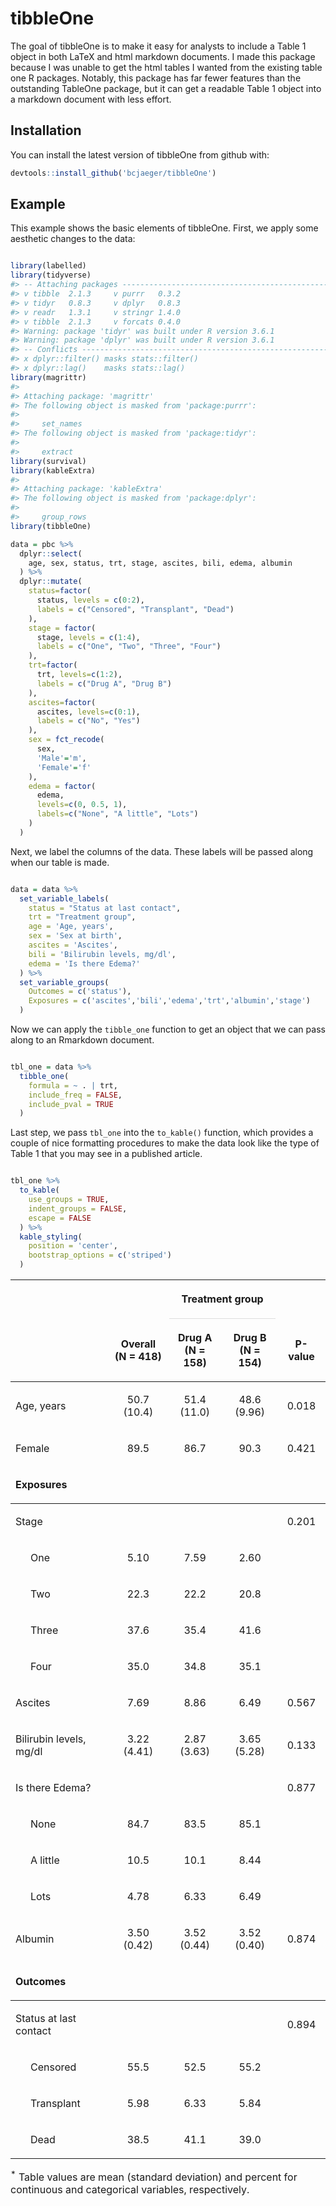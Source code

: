
<!-- README.md is generated from README.Rmd. Please edit that file -->

# tibbleOne

The goal of tibbleOne is to make it easy for analysts to include a Table
1 object in both LaTeX and html markdown documents. I made this package
because I was unable to get the html tables I wanted from the existing
table one R packages. Notably, this package has far fewer features than
the outstanding TableOne package, but it can get a readable Table 1
object into a markdown document with less effort.

## Installation

You can install the latest version of tibbleOne from github with:

``` r
devtools::install_github('bcjaeger/tibbleOne')
```

## Example

This example shows the basic elements of tibbleOne. First, we apply some
aesthetic changes to the data:

``` r

library(labelled)
library(tidyverse)
#> -- Attaching packages --------------------------------------------------------------------- tidyverse 1.2.1 --
#> v tibble  2.1.3     v purrr   0.3.2
#> v tidyr   0.8.3     v dplyr   0.8.3
#> v readr   1.3.1     v stringr 1.4.0
#> v tibble  2.1.3     v forcats 0.4.0
#> Warning: package 'tidyr' was built under R version 3.6.1
#> Warning: package 'dplyr' was built under R version 3.6.1
#> -- Conflicts ------------------------------------------------------------------------ tidyverse_conflicts() --
#> x dplyr::filter() masks stats::filter()
#> x dplyr::lag()    masks stats::lag()
library(magrittr)
#> 
#> Attaching package: 'magrittr'
#> The following object is masked from 'package:purrr':
#> 
#>     set_names
#> The following object is masked from 'package:tidyr':
#> 
#>     extract
library(survival)
library(kableExtra)
#> 
#> Attaching package: 'kableExtra'
#> The following object is masked from 'package:dplyr':
#> 
#>     group_rows
library(tibbleOne)

data = pbc %>%
  dplyr::select(
    age, sex, status, trt, stage, ascites, bili, edema, albumin
  ) %>%
  dplyr::mutate(
    status=factor(
      status, levels = c(0:2),
      labels = c("Censored", "Transplant", "Dead")
    ),
    stage = factor(
      stage, levels = c(1:4),
      labels = c("One", "Two", "Three", "Four")
    ),
    trt=factor(
      trt, levels=c(1:2),
      labels = c("Drug A", "Drug B")
    ),
    ascites=factor(
      ascites, levels=c(0:1),
      labels = c("No", "Yes")
    ),
    sex = fct_recode(
      sex,
      'Male'='m',
      'Female'='f'
    ),
    edema = factor(
      edema,
      levels=c(0, 0.5, 1),
      labels=c("None", "A little", "Lots")
    )
  ) 
```

Next, we label the columns of the data. These labels will be passed
along when our table is made.

``` r

data = data %>%
  set_variable_labels(
    status = "Status at last contact",
    trt = "Treatment group",
    age = 'Age, years',
    sex = 'Sex at birth',
    ascites = 'Ascites',
    bili = 'Bilirubin levels, mg/dl',
    edema = 'Is there Edema?'
  ) %>%
  set_variable_groups(
    Outcomes = c('status'),
    Exposures = c('ascites','bili','edema','trt','albumin','stage')
  ) 
```

Now we can apply the `tibble_one` function to get an object that we can
pass along to an Rmarkdown document.

``` r

tbl_one = data %>%
  tibble_one(
    formula = ~ . | trt,
    include_freq = FALSE,
    include_pval = TRUE
  )
```

Last step, we pass `tbl_one` into the `to_kable()` function, which
provides a couple of nice formatting procedures to make the data look
like the type of Table 1 that you may see in a published article.

``` r

tbl_one %>% 
  to_kable(
    use_groups = TRUE,
    indent_groups = FALSE,
    escape = FALSE
  ) %>%
  kable_styling(
    position = 'center',
    bootstrap_options = c('striped')
  )
```

<table class="table table-striped" style="margin-left: auto; margin-right: auto;">

<thead>

<tr>

<th style="border-bottom:hidden" colspan="2">

</th>

<th style="border-bottom:hidden; padding-bottom:0; padding-left:3px;padding-right:3px;text-align: center; font-weight: bold; " colspan="2">

<div style="border-bottom: 1px solid #ddd; padding-bottom: 5px; ">

Treatment group

</div>

</th>

<th style="border-bottom:hidden" colspan="1">

</th>

</tr>

<tr>

<th style="text-align:left;">

</th>

<th style="text-align:center;">

Overall<br>(N = 418)

</th>

<th style="text-align:center;">

Drug A<br>(N = 158)

</th>

<th style="text-align:center;">

Drug B<br>(N = 154)

</th>

<th style="text-align:center;">

P-value

</th>

</tr>

</thead>

<tbody>

<tr>

<td style="text-align:left;">

Age, years

</td>

<td style="text-align:center;">

50.7 (10.4)

</td>

<td style="text-align:center;">

51.4 (11.0)

</td>

<td style="text-align:center;">

48.6 (9.96)

</td>

<td style="text-align:center;">

0.018

</td>

</tr>

<tr>

<td style="text-align:left;">

Female

</td>

<td style="text-align:center;">

89.5

</td>

<td style="text-align:center;">

86.7

</td>

<td style="text-align:center;">

90.3

</td>

<td style="text-align:center;">

0.421

</td>

</tr>

<tr grouplength="12">

<td colspan="5" style="border-bottom: 1px solid;">

<strong>Exposures</strong>

</td>

</tr>

<tr>

<td style="text-align:left;">

Stage

</td>

<td style="text-align:center;">

</td>

<td style="text-align:center;">

</td>

<td style="text-align:center;">

</td>

<td style="text-align:center;">

0.201

</td>

</tr>

<tr>

<td style="text-align:left; padding-left: 2em;" indentlevel="1">

One

</td>

<td style="text-align:center;">

5.10

</td>

<td style="text-align:center;">

7.59

</td>

<td style="text-align:center;">

2.60

</td>

<td style="text-align:center;">

</td>

</tr>

<tr>

<td style="text-align:left; padding-left: 2em;" indentlevel="1">

Two

</td>

<td style="text-align:center;">

22.3

</td>

<td style="text-align:center;">

22.2

</td>

<td style="text-align:center;">

20.8

</td>

<td style="text-align:center;">

</td>

</tr>

<tr>

<td style="text-align:left; padding-left: 2em;" indentlevel="1">

Three

</td>

<td style="text-align:center;">

37.6

</td>

<td style="text-align:center;">

35.4

</td>

<td style="text-align:center;">

41.6

</td>

<td style="text-align:center;">

</td>

</tr>

<tr>

<td style="text-align:left; padding-left: 2em;" indentlevel="1">

Four

</td>

<td style="text-align:center;">

35.0

</td>

<td style="text-align:center;">

34.8

</td>

<td style="text-align:center;">

35.1

</td>

<td style="text-align:center;">

</td>

</tr>

<tr>

<td style="text-align:left;">

Ascites

</td>

<td style="text-align:center;">

7.69

</td>

<td style="text-align:center;">

8.86

</td>

<td style="text-align:center;">

6.49

</td>

<td style="text-align:center;">

0.567

</td>

</tr>

<tr>

<td style="text-align:left;">

Bilirubin levels, mg/dl

</td>

<td style="text-align:center;">

3.22 (4.41)

</td>

<td style="text-align:center;">

2.87 (3.63)

</td>

<td style="text-align:center;">

3.65 (5.28)

</td>

<td style="text-align:center;">

0.133

</td>

</tr>

<tr>

<td style="text-align:left;">

Is there Edema?

</td>

<td style="text-align:center;">

</td>

<td style="text-align:center;">

</td>

<td style="text-align:center;">

</td>

<td style="text-align:center;">

0.877

</td>

</tr>

<tr>

<td style="text-align:left; padding-left: 2em;" indentlevel="1">

None

</td>

<td style="text-align:center;">

84.7

</td>

<td style="text-align:center;">

83.5

</td>

<td style="text-align:center;">

85.1

</td>

<td style="text-align:center;">

</td>

</tr>

<tr>

<td style="text-align:left; padding-left: 2em;" indentlevel="1">

A little

</td>

<td style="text-align:center;">

10.5

</td>

<td style="text-align:center;">

10.1

</td>

<td style="text-align:center;">

8.44

</td>

<td style="text-align:center;">

</td>

</tr>

<tr>

<td style="text-align:left; padding-left: 2em;" indentlevel="1">

Lots

</td>

<td style="text-align:center;">

4.78

</td>

<td style="text-align:center;">

6.33

</td>

<td style="text-align:center;">

6.49

</td>

<td style="text-align:center;">

</td>

</tr>

<tr>

<td style="text-align:left;">

Albumin

</td>

<td style="text-align:center;">

3.50 (0.42)

</td>

<td style="text-align:center;">

3.52 (0.44)

</td>

<td style="text-align:center;">

3.52 (0.40)

</td>

<td style="text-align:center;">

0.874

</td>

</tr>

<tr grouplength="4">

<td colspan="5" style="border-bottom: 1px solid;">

<strong>Outcomes</strong>

</td>

</tr>

<tr>

<td style="text-align:left;">

Status at last contact

</td>

<td style="text-align:center;">

</td>

<td style="text-align:center;">

</td>

<td style="text-align:center;">

</td>

<td style="text-align:center;">

0.894

</td>

</tr>

<tr>

<td style="text-align:left; padding-left: 2em;" indentlevel="1">

Censored

</td>

<td style="text-align:center;">

55.5

</td>

<td style="text-align:center;">

52.5

</td>

<td style="text-align:center;">

55.2

</td>

<td style="text-align:center;">

</td>

</tr>

<tr>

<td style="text-align:left; padding-left: 2em;" indentlevel="1">

Transplant

</td>

<td style="text-align:center;">

5.98

</td>

<td style="text-align:center;">

6.33

</td>

<td style="text-align:center;">

5.84

</td>

<td style="text-align:center;">

</td>

</tr>

<tr>

<td style="text-align:left; padding-left: 2em;" indentlevel="1">

Dead

</td>

<td style="text-align:center;">

38.5

</td>

<td style="text-align:center;">

41.1

</td>

<td style="text-align:center;">

39.0

</td>

<td style="text-align:center;">

</td>

</tr>

</tbody>

<tfoot>

<tr>

<td style="padding: 0; border:0;" colspan="100%">

<sup></sup>

</td>

</tr>

</tfoot>

<tfoot>

<tr>

<td style="padding: 0; border:0;" colspan="100%">

<sup>\*</sup> Table values are mean (standard deviation) and percent for
continuous and categorical variables, respectively.

</td>

</tr>

</tfoot>

</table>
